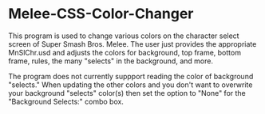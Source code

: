 # Melee-CSS-Color-Changer

This program is used to change various colors on the character select screen of Super Smash Bros. Melee. The user just provides the appropriate MnSlChr.usd and adjusts the colors for background, top frame, bottom frame, rules, the many "selects" in the background, and more. 

The program does not currently suppport reading the color of background "selects." When updating the other colors and you don't want to overwrite your background "selects" color(s) then set the option to "None" for the "Background Selects:" combo box.

